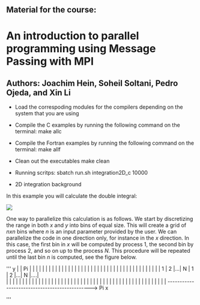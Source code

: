 ## Material for the course:
# An introduction to parallel programming using Message Passing with MPI
## Authors: Joachim Hein, Soheil Soltani, Pedro Ojeda, and Xin Li


* Load the correspoding modules for the compilers depending on the
system that you are using

* Compile the C examples by running the following command on the
terminal:
    make allc 

* Compile the Fortran examples by running the following command on the
terminal:
    make allf

* Clean out the executables
    make clean

* Running scritps:
    sbatch run.sh integration2D_c 10000

* 2D integration background

In this example you will calculate the double integral:

<img src="https://render.githubusercontent.com/render/math?math=\int_{0}^{\pi}\int_{0}^{\pi} \sin(x %2B y) dx dy">

One way to parallelize this calculation is as follows. We start by discretizing the 
range in both *x* and *y* into bins of equal size. This will create a grid of *nxn* bins 
where *n* is an input parameter provided by the user. We can parallelize the code in one
direction only, for instance in the *x* direction. In this case, the first bin in *x* will
be computed by process 1, the second bin by process 2, and so on up to the process *N*.
This procedure will be repeated until the last bin *n* is computed, see the figure below.

'''
y
|
| Pi
|   |   |   |   |   |   |   |   |    | 
|   |   |   |   |   |   |   |   |    | 
|   |   |   |   |   |   |   |   |    | 
|   |   |   |   |   |   |   |   |    | 
| 1 | 2 |...| N | 1 | 2 |...| N |....|  
|   |   |   |   |   |   |   |   |    | 
|   |   |   |   |   |   |   |   |    | 
|   |   |   |   |   |   |   |   |    | 
|   |   |   |   |   |   |   |   |    | 
|   |   |   |   |   |   |   |   |    | 
---------------------------------------------->
                                     Pi       x

'''





